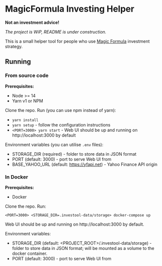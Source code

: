 # MagicFormula Investing Helper

**Not an investment advice!**

*The project is WiP, README is under construction.*

This is a small helper tool for people who use 
[Magic Formula](https://www.magicformulainvesting.com/) investment strategy.

## Running
### From source code
**Prerequisites:**
* Node >= 14
* Yarn v1 or NPM

Clone the repo. Run (you can use npm instead of yarn):
* `yarn install`
* `yarn setup` - follow the configuration instructions
* `<PORT=3000> yarn start` - Web UI should be up and running on http://localhost:3000 by default

Environment variables (you can utilise `.env` files):
* STORAGE_DIR (required) - folder to store data in JSON format
* PORT (default: 3000) - port to serve Web UI from
* BASE_YAHOO_URL (default: https://yfapi.net) - Yahoo Finance API origin

### In Docker
**Prerequisites:**
* Docker

Clone the repo. Run:
```
<PORT=3000> <STORAGE_DIR=.investool-data/storage> docker-compose up
```
Web UI should be up and running on http://localhost:3000 by default.

Environment variables:
* STORAGE_DIR (default: <PROJECT_ROOT>/.investool-data/storage) - 
  folder to store data in JSON format; 
  will be mounted as a volume to the docker container. 
* PORT (default: 3000) - port to serve Web UI from
